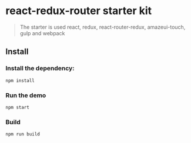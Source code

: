 

# react-redux-router starter kit


> The starter is used react, redux, react-router-redux, amazeui-touch, gulp and webpack

## Install


### Install the dependency:
```
npm install
```

### Run the demo
```
npm start
```

### Build
```
npm run build
```
